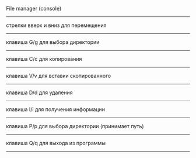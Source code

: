 File manager (console)
______
стрелки вверх и вниз для перемещения
______
клавиша G/g для выбора директории
______
клавиша С/с для копирования
______
клавиша V/v для вставки скопированного
______
клавиша D/d для удаления
______
клавиша I/i для получения информации
______
клавиша Р/р для выбора директории (принимает путь)
______
клавиша Q/q для выхода из программы
______